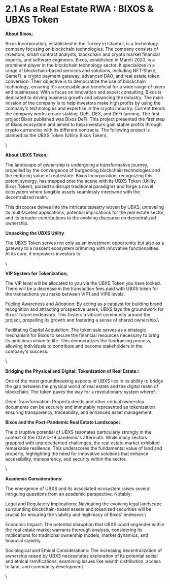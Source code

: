 # 2.1 As a Real Estate RWA : BIXOS & UBXS Token

**About Bixos;**&#x20;

Bixos Incorporation, established in the Turkey in Istanbul, is a technology company focusing on blockchain technologies. The company consists of investors, smart contract analysts, blockchain and crypto market financial experts, and software engineers. Bixos, established in March 2020, is a prominent player in the blockchain technology sector. It specializes in a range of blockchain-based services and solutions, including NFT-Stake, GameFi, a crypto payment gateway, advanced DAO, and real estate token conversion. Their objective is to democratize the use of blockchain technology, ensuring it's accessible and beneficial for a wide range of users and businesses. With a focus on innovation and expert consulting, Bixos is dedicated to driving business growth and advancing the industry. The main mission of the company is to help investors make high profits by using the company's technologies and expertise in the crypto industry. Current trends the company works on are staking, DeFi, DEX, and DeFi farming. The first project Bixos published was Bixos DeFi. This project presented the first step of Bixos ecosystem and aimed to help investors gain stable profits through crypto currencies with its different contracts. The following project is planned as the UBXS Token (Utility Bixos Token).

\


**About UBXS Token;**

The landscape of ownership is undergoing a transformative journey, propelled by the convergence of burgeoning blockchain technologies and the enduring value of real estate. Bixos Incorporation, recognizing this potent synergy, has stepped onto the scene with its UBXS Token (Utility Bixos Token), poised to disrupt traditional paradigms and forge a novel ecosystem where tangible assets seamlessly intertwine with the decentralized realm.

This discourse delves into the intricate tapestry woven by UBXS, unraveling its multifaceted applications, potential implications for the real estate sector, and its broader contributions to the evolving discourse on decentralized ownership.



**Unpacking the UBXS Utility**

The UBXS Token serves not only as an investment opportunity but also as a gateway to a nascent ecosystem brimming with innovative functionalities. At its core, it empowers investors to:

\


**VIP System for Tokenization;**

The VIP level will be allocated to you via the UBXS Token you have locked. There will be a decrease in the transaction fees paid with UBXS token for the transactions you make between VIP1 and VIP6 levels.&#x20;

Fueling Awareness and Adoption: By acting as a catalyst for building brand recognition and attracting prospective users, UBXS lays the groundwork for Bixos' future endeavors. This fosters a vibrant community around the project, propelling its growth and fostering a sense of shared ownership.\


Facilitating Capital Acquisition: The token sale serves as a strategic mechanism for Bixos to secure the financial resources necessary to bring its ambitious vision to life. This democratizes the fundraising process, allowing individuals to contribute and become stakeholders in the company's success.

\


**Bridging the Physical and Digital: Tokenization of  Real Estate:**\


One of the most groundbreaking aspects of UBXS lies in its ability to bridge the gap between the physical world of real estate and the digital realm of blockchain. The token paves the way for a revolutionary system where:\


Deed Transformation: Property deeds and other critical ownership documents can be securely and immutably represented as tokenization ensuring transparency, traceability, and enhanced asset management.



**Bixos and the Post-Pandemic Real Estate Landscape:**

The disruptive potential of UBXS resonates particularly strongly in the context of the COVID-19 pandemic's aftermath. While many sectors grappled with unprecedented challenges, the real estate market exhibited remarkable resilience. This underscores the fundamental value of land and property, highlighting the need for innovative solutions that enhance accessibility, transparency, and security within the sector.

\


**Academic Considerations:**



The emergence of UBXS and its associated ecosystem raises several intriguing questions from an academic perspective. Notably:



Legal and Regulatory Implications: Navigating the evolving legal landscape surrounding blockchain-based assets and tokenized securities will be crucial for ensuring the viability and legitimacy of Bixos' endeavor.\


Economic Impact: The potential disruption that UBXS could engender within the real estate market warrants thorough analysis, considering its implications for traditional ownership models, market dynamics, and financial stability.



Sociological and Ethical Considerations: The increasing decentralization of ownership raised by UBXS necessitates exploration of its potential social and ethical ramifications, examining issues like wealth distribution, access to land, and community development.

\
